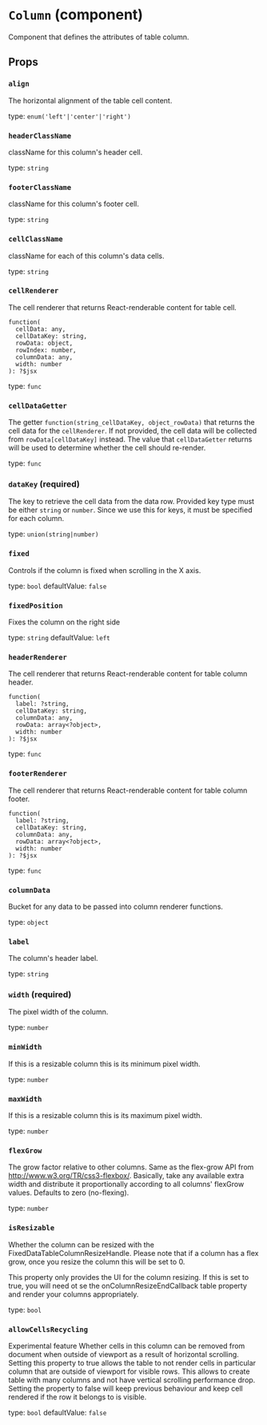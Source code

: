 <!-- File generated from "src/FixedDataTableColumn.react.js" -->
`Column` (component)
====================

Component that defines the attributes of table column.

Props
-----

### `align`

The horizontal alignment of the table cell content.

type: `enum('left'|'center'|'right')`


### `headerClassName`

className for this column's header cell.

type: `string`


### `footerClassName`

className for this column's footer cell.

type: `string`


### `cellClassName`

className for each of this column's data cells.

type: `string`


### `cellRenderer`

The cell renderer that returns React-renderable content for table cell.
```
function(
  cellData: any,
  cellDataKey: string,
  rowData: object,
  rowIndex: number,
  columnData: any,
  width: number
): ?$jsx
```

type: `func`


### `cellDataGetter`

The getter `function(string_cellDataKey, object_rowData)` that returns
the cell data for the `cellRenderer`.
If not provided, the cell data will be collected from
`rowData[cellDataKey]` instead. The value that `cellDataGetter` returns
will be used to determine whether the cell should re-render.

type: `func`


### `dataKey` (required)

The key to retrieve the cell data from the data row. Provided key type
must be either `string` or `number`. Since we use this
for keys, it must be specified for each column.

type: `union(string|number)`


### `fixed`

Controls if the column is fixed when scrolling in the X axis.

type: `bool`
defaultValue: `false`

### `fixedPosition`

Fixes the column on the right side

type: `string`
defaultValue: `left`


### `headerRenderer`

The cell renderer that returns React-renderable content for table column
header.
```
function(
  label: ?string,
  cellDataKey: string,
  columnData: any,
  rowData: array<?object>,
  width: number
): ?$jsx
```

type: `func`


### `footerRenderer`

The cell renderer that returns React-renderable content for table column
footer.
```
function(
  label: ?string,
  cellDataKey: string,
  columnData: any,
  rowData: array<?object>,
  width: number
): ?$jsx
```

type: `func`


### `columnData`

Bucket for any data to be passed into column renderer functions.

type: `object`


### `label`

The column's header label.

type: `string`


### `width` (required)

The pixel width of the column.

type: `number`


### `minWidth`

If this is a resizable column this is its minimum pixel width.

type: `number`


### `maxWidth`

If this is a resizable column this is its maximum pixel width.

type: `number`


### `flexGrow`

The grow factor relative to other columns. Same as the flex-grow API
from http://www.w3.org/TR/css3-flexbox/. Basically, take any available
extra width and distribute it proportionally according to all columns'
flexGrow values. Defaults to zero (no-flexing).

type: `number`


### `isResizable`

Whether the column can be resized with the
FixedDataTableColumnResizeHandle. Please note that if a column
has a flex grow, once you resize the column this will be set to 0.

This property only provides the UI for the column resizing. If this
is set to true, you will need ot se the onColumnResizeEndCallback table
property and render your columns appropriately.

type: `bool`


### `allowCellsRecycling`

Experimental feature
Whether cells in this column can be removed from document when outside
of viewport as a result of horizontal scrolling.
Setting this property to true allows the table to not render cells in
particular column that are outside of viewport for visible rows. This
allows to create table with many columns and not have vertical scrolling
performance drop.
Setting the property to false will keep previous behaviour and keep
cell rendered if the row it belongs to is visible.

type: `bool`
defaultValue: `false`


